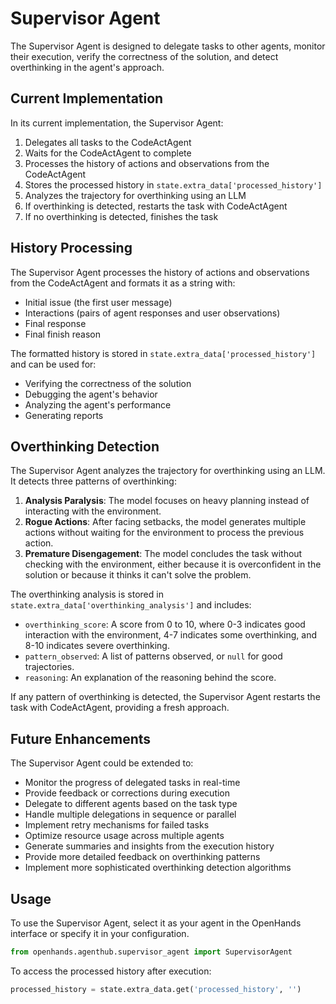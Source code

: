 # Supervisor Agent

The Supervisor Agent is designed to delegate tasks to other agents, monitor their execution, verify the correctness of the solution, and detect overthinking in the agent's approach.

## Current Implementation

In its current implementation, the Supervisor Agent:

1. Delegates all tasks to the CodeActAgent
2. Waits for the CodeActAgent to complete
3. Processes the history of actions and observations from the CodeActAgent
4. Stores the processed history in `state.extra_data['processed_history']`
5. Analyzes the trajectory for overthinking using an LLM
6. If overthinking is detected, restarts the task with CodeActAgent
7. If no overthinking is detected, finishes the task

## History Processing

The Supervisor Agent processes the history of actions and observations from the CodeActAgent and formats it as a string with:

- Initial issue (the first user message)
- Interactions (pairs of agent responses and user observations)
- Final response
- Final finish reason

The formatted history is stored in `state.extra_data['processed_history']` and can be used for:

- Verifying the correctness of the solution
- Debugging the agent's behavior
- Analyzing the agent's performance
- Generating reports

## Overthinking Detection

The Supervisor Agent analyzes the trajectory for overthinking using an LLM. It detects three patterns of overthinking:

1. **Analysis Paralysis**: The model focuses on heavy planning instead of interacting with the environment.
2. **Rogue Actions**: After facing setbacks, the model generates multiple actions without waiting for the environment to process the previous action.
3. **Premature Disengagement**: The model concludes the task without checking with the environment, either because it is overconfident in the solution or because it thinks it can't solve the problem.

The overthinking analysis is stored in `state.extra_data['overthinking_analysis']` and includes:

- `overthinking_score`: A score from 0 to 10, where 0-3 indicates good interaction with the environment, 4-7 indicates some overthinking, and 8-10 indicates severe overthinking.
- `pattern_observed`: A list of patterns observed, or `null` for good trajectories.
- `reasoning`: An explanation of the reasoning behind the score.

If any pattern of overthinking is detected, the Supervisor Agent restarts the task with CodeActAgent, providing a fresh approach.

## Future Enhancements

The Supervisor Agent could be extended to:

- Monitor the progress of delegated tasks in real-time
- Provide feedback or corrections during execution
- Delegate to different agents based on the task type
- Handle multiple delegations in sequence or parallel
- Implement retry mechanisms for failed tasks
- Optimize resource usage across multiple agents
- Generate summaries and insights from the execution history
- Provide more detailed feedback on overthinking patterns
- Implement more sophisticated overthinking detection algorithms

## Usage

To use the Supervisor Agent, select it as your agent in the OpenHands interface or specify it in your configuration.

```python
from openhands.agenthub.supervisor_agent import SupervisorAgent
```

To access the processed history after execution:

```python
processed_history = state.extra_data.get('processed_history', '')
```
